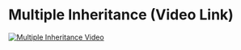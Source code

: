 # Multiple Inheritance (Video Link)

[![Multiple Inheritance Video](https://user-images.githubusercontent.com/61552413/142758939-495382d6-7b5b-406f-aac8-a869c4b29124.png)](https://drive.google.com/file/d/1T8wfXtEKkA6L21L34RnvZ7DDgSVifacG/view?usp=sharing)
